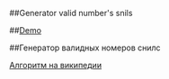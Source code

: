 ##Generator valid number's snils

##[Demo](https://ortex.github.io/snils-generator/)

##Генератор валидных номеров снилс

[Алгоритм на википедии](https://ru.wikipedia.org/wiki/%D0%9A%D0%BE%D0%BD%D1%82%D1%80%D0%BE%D0%BB%D1%8C%D0%BD%D0%BE%D0%B5_%D1%87%D0%B8%D1%81%D0%BB%D0%BE#.D0.A1.D1.82.D1.80.D0.B0.D1.85.D0.BE.D0.B2.D0.BE.D0.B9_.D0.BD.D0.BE.D0.BC.D0.B5.D1.80_.D0.B8.D0.BD.D0.B4.D0.B8.D0.B2.D0.B8.D0.B4.D1.83.D0.B0.D0.BB.D1.8C.D0.BD.D0.BE.D0.B3.D0.BE_.D0.BB.D0.B8.D1.86.D0.B5.D0.B2.D0.BE.D0.B3.D0.BE_.D1.81.D1.87.D1.91.D1.82.D0.B0_.28.D0.A0.D0.BE.D1.81.D1.81.D0.B8.D1.8F.29)